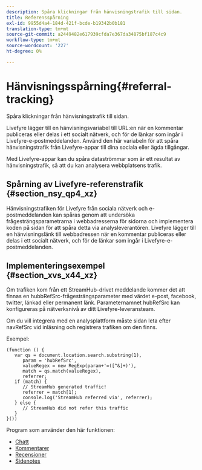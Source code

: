 ```yaml
---
description: Spåra klickningar från hänvisningstrafik till sidan.
title: Referensspårning
exl-id: 9955d4a4-184d-421f-bcde-b19342b0b181
translation-type: tm+mt
source-git-commit: a2449482e617939cfda7e367da34875bf187c4c9
workflow-type: tm+mt
source-wordcount: '227'
ht-degree: 0%

---
```


# Hänvisningsspårning{#referral-tracking}

Spåra klickningar från hänvisningstrafik till sidan.

Livefyre lägger till en hänvisningsvariabel till URL:en när en kommentar publiceras eller delas i ett socialt nätverk, och för de länkar som ingår i Livefyre-e-postmeddelanden. Använd den här variabeln för att spåra hänvisningstrafik från Livefyre-appar till dina sociala eller ägda tillgångar.

Med Livefyre-appar kan du spåra dataströmmar som är ett resultat av hänvisningstrafik, så att du kan analysera webbplatsens trafik.

## Spårning av Livefyre-referenstrafik {#section_nsy_qp4_xz}

Hänvisningstrafiken för Livefyre från sociala nätverk och e-postmeddelanden kan spåras genom att undersöka frågesträngsparametrarna i webbadresserna för sidorna och implementera koden på sidan för att spåra detta via analysleverantören. Livefyre lägger till en hänvisningslänk till webbadressen när en kommentar publiceras eller delas i ett socialt nätverk, och för de länkar som ingår i Livefyre-e-postmeddelanden.

## Implementeringsexempel {#section_xvs_x44_xz}

Om trafiken kom från ett StreamHub-drivet meddelande kommer det att finnas en hubbRefSrc-frågesträngsparameter med värdet e-post, facebook, twitter, länkad eller permanent länk. Parameternamnet hubRefSrc kan konfigureras på nätverksnivå av ditt Livefyre-leveransteam.

Om du vill integrera med en analysplattform måste sidan leta efter navRefSrc vid inläsning och registrera trafiken om den finns.

Exempel:

```
(function () { 
   var qs = document.location.search.substring(1), 
      param = 'hubRefSrc', 
      valueRegex = new RegExp(param+'=([^&]+)'), 
      match = qs.match(valueRegex), 
      referrer; 
   if (match) { 
      // StreamHub generated traffic! 
      referrer = match[1]; 
      console.log('StreamHub referred via', referrer); 
   } else { 
      // StreamHub did not refer this traffic 
   } 
}())
```

Program som använder den här funktionen:

* [Chatt](/help/using/c-about-apps/c-chat-app/c-chat-app.md)
* [Kommentarer](/help/using/c-about-apps/c-comments/c-comments.md)
* [Recensioner](/help/using/c-about-apps/c-reviews-app/c-reviews-app.md)
* [Sidenotes](/help/using/c-about-apps/c-sidenotes-app/c-sidenotes-app.md)
